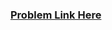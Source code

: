 ### [Problem Link Here](https://www.codingninjas.com/codestudio/guided-paths/data-structures-algorithms/content/118621/offering/1377951)

